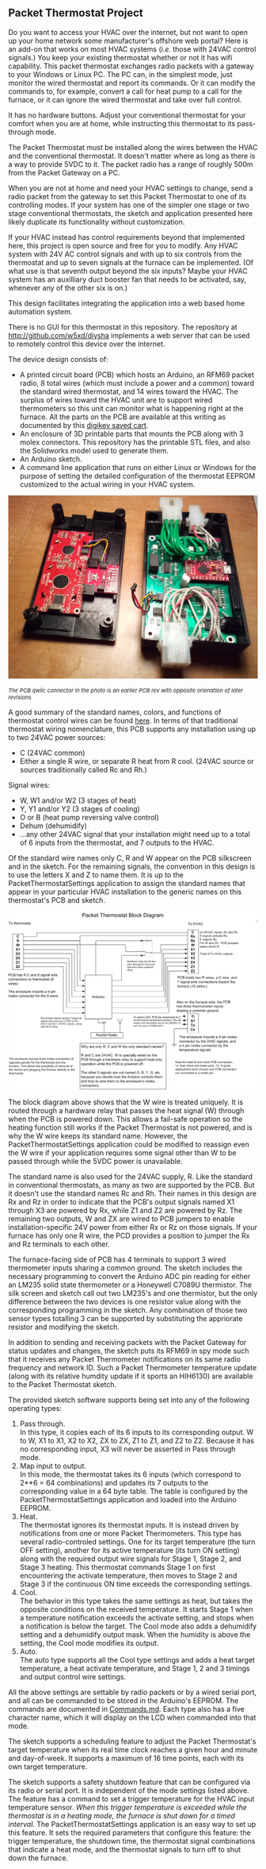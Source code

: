 <h2>Packet Thermostat Project</h2>

<p>Do you want to access your HVAC over the internet, but not want to open up your home network
some manufacturer's offshore web portal?
Here is an add-on that works on most HVAC systems (<i>i.e.</i> those with 24VAC control 
signals.) You keep
your existing thermostat whether or not it has wifi capability. This packet thermostat exchanges 
radio packets with a gateway to
your Windows or Linux PC. The PC can, in the simplest mode, just monitor the wired
thermostat and report its commands. Or it can modify the commands to, for example, convert a call for
heat pump to a call for the furnace, or it can ignore the wired thermostat and take over 
full control. </p>

It has no hardware buttons. Adjust your conventional thermostat for your comfort when you 
are at home, while instructing this thermostat to its pass-through mode.

The Packet Thermostat must be installed along the wires
between the HVAC and the conventional thermostat. It doesn't matter where as long as there is a way to provide 5VDC to it. 
The packet radio has a range of roughly 500m from the Packet Gateway on a PC.

When you are not at home and need your HVAC settings to change, send a radio packet from the gateway to set this Packet 
Thermostat to one of its controlling modes. 
If your system has one of the simpler one stage or two stage conventional thermostats, the sketch and application
 presented here likely duplicate
its functionality without customization. 

If your HVAC instead has control requirements beyond that implemented here, this project is open source and
free for you to modify. Any HVAC system
with 24V AC control signals and with up to six controls from the thermostat and up to seven 
signals at the furnace can be implemented. (Of what use is that seventh output beyond the six inputs? Maybe 
your HVAC system
has an auxilliary duct booster fan that needs to be activated, say, whenever any of the other six is on.)

This design facilitates integrating the application into a web based home automation system.

There is no GUI for this thermostat in this repository. The repository at 
<a href='http://github.com/w5xd/diysha'>http://github.com/w5xd/diysha</a>
implements a web server that can be used to remotely control this device over the internet.

The device design consists of:
<ul>
<li>A printed circuit board (PCB) which hosts an Arduino, an RFM69 packet radio, 8 total wires (which must include
a power and a common) toward 
the standard wired thermostat, and 14 wires
toward the HVAC. The surplus of wires toward the HVAC unit are to support wired thermometers so this unit
can monitor what is happening right at the furnace. All the parts on the PCB are available at this writing as documented
by this
<a href='https://www.digikey.com/short/n2hpzb1w'>digikey saved cart</a>.
<li>An enclosure of 3D printable parts that mounts the PCB along with 3 molex connectors. 
This repository has the printable STL files, and also the Solidworks model used to
generate them.
<li>An Arduino sketch.
<li>A command line application  that runs on either Linux or Windows for the purpose of setting
the detailed configuration of the thermostat EEPROM customized to the actual wiring in your HVAC system.
</ul>

<p align='center'><img src='photo01.jpg' alt='photo01.jpg' /></p>
<p style='font-size:11px;font-style:italic'>The PCB qwiic connector in the photo is an earlier
PCB rev with opposite orienation of later revisions</p>

A good summary of the standard
names, colors, and functions of thermostat control wires can be found
<a href='https://www.epatest.com/store/resources/images/misc/how-a-thermostat-operates.pdf'>here</a>.
In terms of that traditional thermostat wiring nomenclature, this PCB supports any installation using 
up to two 24VAC power sources:
<ul>
<li> C (24VAC common)
<li> Either a single R wire, or separate R heat from R cool. (24VAC source or sources traditionally called Rc and Rh.)
</ul>
Signal wires:
<ul>
<li> W, W1 and/or W2 (3 stages of heat)
<li> Y, Y1 and/or Y2 (3 stages of cooling)
<li> O or B (heat pump reversing valve control)
<li> Dehum (dehumidify)
<li> ...any other 24VAC signal that your installation might need up to a total of 6 inputs from the thermostat, and 7 outputs to the HVAC.
</ul>

Of the standard wire names only C, R and W appear on the PCB silkscreen and in the sketch.
For the remaining signals, the convention
in this design is to use the letters X and Z to name them. It is up to the PacketThermostatSettings application to
assign the standard names that appear in your particular HVAC installation to the generic names on this 
thermostat's PCB and sketch.

<p align='center'><img src='thermostat wireless remote circuit (2).png' 
alt='thermostat wireless remote circuit (2).png'/></p>

The block diagram above shows that the W wire is treated uniquely. It is routed through a hardware relay
that passes the heat signal (W) through when the PCB is powered down. This allows a fail-safe operation so the 
heating function still works
if the Packet Thermostat is not powered, and is why the W wire keeps its standard name. However, 
the PacketThermostatSettings 
application could be modified to reassign even the W wire if your application requires some signal other than W
to be passed through while the 5VDC power is unavailable.

The standard name is also used for the 24VAC supply, R. Like the standard in conventional thermostats,
as many as two are supported by the PCB. But it doesn't use the standard names Rc and Rh. Their names in this 
design are Rx and Rz in order to indicate that the PCB's output signals named
X1 through X3 are powered by Rx, while Z1 and Z2 are powered by Rz. The remaining two outputs, W and ZX are wired
to PCB jumpers to enable installation-specific 24V power from either Rx or Rz on those signals.
If your furnace has only one R wire, the PCD provides a position to jumper the Rx and Rz terminals to each other.

The furnace-facing side of PCB has 4 terminals to support 3 wired thermometer inputs sharing a 
common ground. The sketch
includes the necessary programming to convert the Arduino ADC pin reading for either an 
LM235 solid state thermometer or 
a Honeywell C7089U thermistor.
The silk screen and sketch call out two LM235's and one thermistor, but the only difference 
between the two devices
is one resistor value along with the corresponding programming in the sketch. 
Any combination of those two sensor types totalling 3 can be supported by
substituting the appriorate resistor and modifying the sketch. 

In addition to sending and receiving packets with the Packet Gateway for status updates and changes, the sketch
puts its RFM69 in spy mode such that it receives any Packet Thermometer notifications on its same radio 
frequency and network ID.
Such a Packet Thermometer temperature update (along with its relative humdity update if it sports an HIH6130) are
available to the Packet Thermostat sketch.

The provided sketch software supports being set into any of the following operating types:
<ol>
<li> Pass through.<br/>In this type, it copies each of its 6 inputs to its corresponding output. W to W, X1 to X1, 
X2 to X2, ZX to ZX, Z1 to Z1, and Z2 to Z2. Because it has no corresponding input, X3 will never be asserted in Pass through mode.
<li> Map input to output. <br/>In this mode, the thermostat takes its 6 inputs (which correspond to 2**6 = 64 combinations)
and updates its 7 outputs to the corresponding value in a 64 byte table. The table is configured by the PacketThermostatSettings
application and loaded into the Arduino EEPROM.
<li> Heat. <br/>The thermostat ignores its thermostat inputs. It is instead driven by notifications from one or more 
Packet Thermometers.
This type has several radio-controled settings. One for its target temperature (the turn OFF setting), another for its active temperature (its turn ON setting)
along with the required output wire signals for Stage 1, Stage 2, and Stage 3 heating. This thermostat commands Stage 1
on first encountering the activate temperature, then moves to Stage 2 and Stage 3 if the continuous ON time exceeds
the corresponding settings. 
<li> Cool. <br/>The behavior in this type takes the same settings as heat, but takes the opposite conditions on the received temperature.
It starts Stage 1 when a temperature
notification exceeds the activate setting, and stops when a notification is below the target. The Cool mode 
also adds a dehumidify setting and a dehumidify output mask. When the humidity is above the setting, the Cool
mode modifies its output.
<li> Auto.<br/>The auto type supports all the Cool type settings and adds a heat target temperature, 
a heat activate temperature, and Stage 1, 2 and 3 timings and output control wire settings.
</ol>

All the above settings are settable by radio packets or by a wired serial port, and all can be commanded to
be stored in the Arduino's EEPROM. The commands are documented in <a href='./Commands.md'>Commands.md</a>. Each type also has a five character name, which it will display on the LCD when
commanded into that mode.

The sketch supports a scheduling feature to adjust the Packet Thermostat's target temperature when its real time clock reaches a given
hour and minute and day-of-week. It supports a maximum of 16 time points, each with its own target temperature.

The sketch supports a safety shutdown feature that can be configured via its radio or serial port. It is independent of the mode settings listed above.
The feature has a command to set
a trigger temperature for the HVAC input temperature sensor. 
<i>When this trigger temperature is exceeded while the thermostat is in a heating mode, the furnace is shut down for a timed interval.</i>
The PacketThermostatSettings application is an easy way to set up
this feature. It sets the required parameters that configure this feature: the trigger temperature, the shutdown time,
the thermostat signal combinations that indicate a heat mode, and the thermostat signals to turn off to shut down the furnace.
